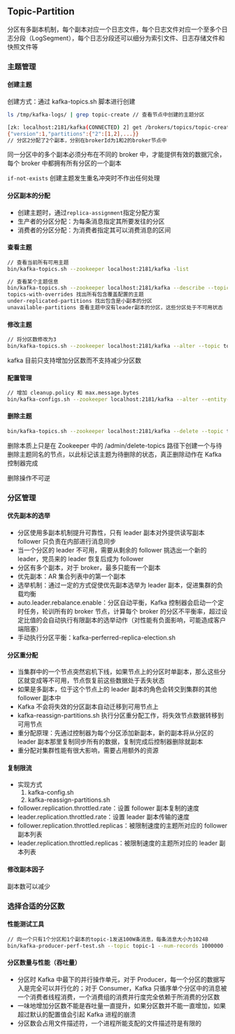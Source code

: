 ## Topic-Partition

分区有多副本机制，每个副本对应一个日志文件，每个日志文件对应一个至多个日志分段（LogSegment），每个日志分段还可以细分为索引文件、日志存储文件和快照文件等

### 主题管理

#### 创建主题

创建方式：通过 kafka-topics.sh 脚本进行创建

```sh
ls /tmp/kafka-logs/ | grep topic-create // 查看节点中创建的主题分区

[zk: localhost:2181/kafka(CONNECTED) 2] get /brokers/topics/topic-create
{"version":1,"partitions":{"2":[1,2],...}}
// 分区2分配了2个副本，分别在brokerId为1和2的broker节点中
```

同一分区中的多个副本必须分布在不同的 broker 中，才能提供有效的数据冗余，每个 broker 中都拥有所有分区的一个副本

`if-not-exists` 创建主题发生重名冲突时不作出任何处理

#### 分区副本的分配

- 创建主题时，通过`replica-assignment`指定分配方案
- 生产者的分区分配：为每条消息指定其所要发往的分区
- 消费者的分区分配：为消费者指定其可以消费消息的区间

#### 查看主题

``` sh
// 查看当前所有可用主题
bin/kafka-topics.sh --zookeeper localhost:2181/kafka -list

// 查看某个主题信息
bin/kafka-topics.sh --zookeeper localhost:2181/kafka --describe --topic topic1
topics-with-overrides 找出所有包含覆盖配置的主题
under-replicated-partitions 找出包含是小副本的分区
unavailable-partitions 查看主题中没有leader副本的分区，这些分区处于不可用状态
```

#### 修改主题

```sh
// 将分区数修改为3
bin/kafka-topics.sh --zookeeper localhost:2181/kafka --alter --topic topic1 --partitions 3
```

kafka 目前只支持增加分区数而不支持减少分区数

#### 配置管理

```sh
// 增加 cleanup.policy 和 max.message.bytes
bin/kafka-configs.sh --zookeeper localhost:2181/kafka --alter --entity-type topics topic-config --add-config cleanup.policy=compact,max.message.bytes=10000
```

#### 删除主题

``` sh
bin/kafka-topics.sh --zookeeper localhost:2181/kafka --delete --topic topic1 --if-exists
```

删除本质上只是在 Zookeeper 中的 /admin/delete-topics 路径下创建一个与待删除主题同名的节点，以此标记该主题为待删除的状态，真正删除动作在 Kafka 控制器完成

删除操作不可逆

### 分区管理

#### 优先副本的选举

- 分区使用多副本机制提升可靠性，只有 leader 副本对外提供读写副本 follower 只负责在内部进行消息同步
- 当一个分区的 leader 不可用，需要从剩余的 follower 挑选出一个新的 leader，党员来的 leader 恢复后成为 follower
- 分区有多个副本，对于 broker，最多只能有一个副本
- 优先副本：AR 集合列表中的第一个副本
- 选举机制：通过一定的方式促使优先副本选举为 leader 副本，促进集群的负载均衡
- auto.leader.rebalance.enable：分区自动平衡，Kafka 控制器会启动一个定时任务，轮训所有的 broker 节点，计算每个 broker 的分区不平衡率，超过设定比值的会自动执行有限副本的选举动作（对性能有负面影响，可能造成客户端阻塞）
- 手动执行分区平衡：kafka-perferred-replica-election.sh

#### 分区重分配

- 当集群中的一个节点突然宕机下线，如果节点上的分区时单副本，那么这些分区就变成等不可用，节点恢复前这些数据处于丢失状态
- 如果是多副本，位于这个节点上的 leader 副本的角色会转交到集群的其他 follower 副本中
- Kafka 不会将失效的分区副本自动迁移到可用节点上
- kafka-reassign-partitions.sh 执行分区重分配工作，将失效节点数据转移到可用节点
- 重分配原理：先通过控制器为每个分区添加新副本，新的副本将从分区的 leader 副本那里复制同步所有的数据，复制完成后控制器删除就副本
- 重分配对集群性能有很大影响，需要占用额外的资源

#### 复制限流

- 实现方式
  1. kafka-config.sh
  1. kafka-reassign-partitions.sh
- follower.replication.throttled.rate：设置 follower 副本复制的速度
- leader.replication.throttled.rate：设置 leader 副本传输的速度
- follower.replication.throttled.replicas：被限制速度的主题所对应的 follower 副本列表
- leader.replication.throttled.replicas：被限制速度的主题所对应的 leader 副本列表

#### 修改副本因子

副本数可以减少

### 选择合适的分区数

#### 性能测试工具

```sh
// 向一个只有1个分区和1个副本的topic-1发送100W条消息，每条消息大小为1024B
bin/kafka-producer-perf-test.sh --topic topic-1 --num-records 1000000 --record-size 1024 --throughput -1 --producer-props bootstrap.servers=localhost:9092 acks=1
```

#### 分区数量与性能（吞吐量）

- 分区时 Kafka 中最下的并行操作单元，对于 Producer，每一个分区的数据写入是完全可以并行化的；对于 Consumer，Kafka 只循序单个分区中的消息被一个消费者线程消费，一个消费组的消费并行度完全依赖于所消费的分区数
- 一味地增加分区数不能是吞吐量一直提升，如果分区数并不能一直增加，如果超过默认的配置值会引起 Kafka 进程的崩溃
- 分区数会占用文件描述符，一个进程所能支配的文件描述符是有限的
